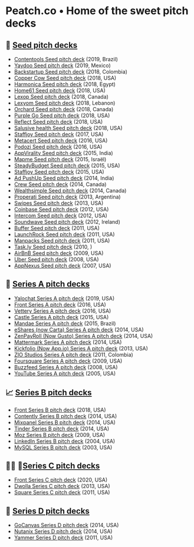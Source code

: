 # Peatch.co • Home of the sweet pitch decks

## 🌱 [Seed pitch decks](https://peatch.co/tags/seed/)

- [Contentools Seed pitch deck](https://peatch.co/decks/contentools_seed_2019/) (2019, Brazil)
- [Yaydoo Seed pitch deck](https://peatch.co/decks/yaydoo_seed_2019/) (2019, Mexico)
- [Backstartup Seed pitch deck](https://peatch.co/decks/backstartup_seed_2018/) (2018, Colombia)
- [Copper Cow Seed pitch deck](https://peatch.co/decks/coppercow_seed_2018/) (2018, USA)
- [Harmonica Seed pitch deck](https://peatch.co/decks/harmonica_seed_2018/) (2018, Egypt)
- [Home61 Seed pitch deck](https://peatch.co/decks/home61_seed_2018/) (2018, USA)
- [Lexop Seed pitch deck](https://peatch.co/decks/lexop_seed_2018/) (2018, Canada)
- [Lexyom Seed pitch deck](https://peatch.co/decks/lexyom_seed_2018/) (2018, Lebanon)
- [Orchard Seed pitch deck](https://peatch.co/decks/orchard_seed_2018/) (2018, Canada)
- [Purple Go Seed pitch deck](https://peatch.co/decks/purplego_seed_2018/) (2018, USA)
- [Reflect Seed pitch deck](https://peatch.co/decks/reflect_seed_2018/) (2018, USA)
- [Salusive health Seed pitch deck](https://peatch.co/decks/salusivehealth_seed_2018/) (2018, USA)
- [Staffjoy Seed pitch deck](https://peatch.co/decks/staffjoy_seed_2017/) (2017, USA)
- [Metacert Seed pitch deck](https://peatch.co/decks/metacert_seed_2016/) (2016, USA)
- [Podozi Seed pitch deck](https://www.slideshare.net/500startups/500s-demo-day-batch-16-podozi) (2016, USA)
- [AppVirality Seed pitch deck](https://www.slideshare.net/LaxmanPapineni/appviralitycom-investor-pitch-deck) (2015, India)
- [Mapme Seed pitch deck](https://peatch.co/decks/mapme_seed_2015/) (2015, Israël)
- [SteadyBudget Seed pitch deck](https://peatch.co/decks/steadybudget_seed_2015/) (2015, USA)
- [Staffjoy Seed pitch deck](https://peatch.co/decks/staffjoy_seed_2015/) (2015, USA)
- [Ad PushUp Seed pitch deck](https://peatch.co/decks/adpushup_seed_2014/) (2014, India)
- [Crew Seed pitch deck](https://fr.slideshare.net/TechInAsiaID/ooomf-crew-pitch-deck) (2014, Canada)
- [Wealthsimple Seed pitch deck](https://peatch.co/decks/wealthsimple_seed_2014/) (2014, Canada)
- [Properati Seed pitch deck](https://peatch.co/decks/properati_seed_2013/) (2013, Argentina)
- [Swipes Seed pitch deck](https://peatch.co/decks/swipes_seed_2013/) (2013, USA)
- [Coinbase Seed pitch deck](https://peatch.co/decks/coinbase_seed_2012/) (2012, USA)
- [Intercom Seed pitch deck](https://peatch.co/decks/intercom_seed_2012/) (2012, USA)
- [Soundwave Seed pitch deck](https://peatch.co/decks/soundwave_seed_2012/) (2012, Ireland)
- [Buffer Seed pitch deck](https://peatch.co/decks/buffer_seed_2011/) (2011, USA)
- [LaunchRock Seed pitch deck](https://peatch.co/decks/launchrock_seed_2011/) (2011, USA)
- [Manpacks Seed pitch deck](https://www.slideshare.net/500startups/manpacks) (2011, USA)
- [Task.ly Seed pitch deck](https://peatch.co/decks/taskly_seed_2010/) (2010, )
- [AirBnB Seed pitch deck](https://peatch.co/decks/airbnb_seed_2009/) (2009, USA)
- [Uber Seed pitch deck](https://peatch.co/decks/uber_seed_2008/) (2008, USA)
- [AppNexus Seed pitch deck](https://peatch.co/decks/appnexus_seed_2007/) (2007, USA)

## 🚀 [Series A pitch decks](https://peatch.co/tags/series-a/)

- [Yalochat Series A pitch deck](https://peatch.co/decks/yalochat_seriesa_2019/) (2019, USA)
- [Front Series A pitch deck](https://peatch.co/2016/08/16/front_seriesa_2016.html) (2016, USA)
- [Vettery Series A pitch deck](https://www.slideshare.net/TechInAsiaID/vettery-pitch-deck) (2016, USA)
- [Castle Series A pitch deck](https://peatch.co/decks/castle_seriesa_2015/) (2015, USA)
- [Mandae Series A pitch deck](https://peatch.co/decks/mandae_seriesa_2015/) (2015, Brazil)
- [eShares (now Carta) Series A pitch deck](https://peatch.co/decks/carta_seriesa_2014/) (2014, USA)
- [ZenPayRoll (Now Gusto) Series A pitch deck](https://peatch.co/decks/gusto_seriesa_2014/) (2014, USA)
- [Mattermark Series A pitch deck](https://www.slideshare.net/DanielleMorrill/mattermark-2nd-final-series-a-deck) (2014, USA)
- [Kickfolio (Now App.io) Series A pitch deck](https://peatch.co/decks/appio_seriesa_2013/) (2013, USA)
- [ZIO Studios Series A pitch deck](https://peatch.co/decks/ziostudios_seriesa_2011/) (2011, Colombia)
- [Foursquare Series A pitch deck](https://peatch.co/decks/foursquare_seriesa_2009/) (2009, USA)
- [Buzzfeed Series A pitch deck](https://www.slideshare.net/TechInAsiaID/buzzfeed-pitch-deck) (2008, USA)
- [YouTube Series A pitch deck](https://www.slideshare.net/AlexanderJarvis/youtube-pitch-deck) (2005, USA)

## 📈 [Series B pitch decks](https://peatch.co/tags/series-b/)

- [Front Series B pitch deck](https://peatch.co/2018/03/18/front_seriesb_2018.html) (2018, USA)
- [Contently Series B pitch deck](https://peatch.co/decks/contently_seriesb_2014/) (2014, USA)
- [Mixpanel Series B pitch deck](https://peatch.co/decks/mixpanel_seriesb_2014/) (2014, USA)
- [Tinder Series B pitch deck](https://peatch.co/decks/tinder_seriesb_2014/) (2014, USA)
- [Moz Series B pitch deck](https://peatch.co/decks/moz_seriesb_2009/) (2009, USA)
- [LinkedIn Series B pitch deck](https://peatch.co/decks/linkedin_seriesb_2004/) (2004, USA)
- [MySQL Series B pitch deck](https://peatch.co/decks/mysql_seriesb_2003/) (2003, USA)

## 👨🏻‍ 💼[Series C pitch decks](https://peatch.co/tags/series-c/)

- [Front Series C pitch deck](https://peatch.co/2020/02/04/front_seriesc_2020.html) (2020, USA)
- [Dwolla Series C pitch deck](https://peatch.co/decks/dwolla_seriesc_2013/) (2013, USA)
- [Square Series C pitch deck](https://peatch.co/decks/square_seriesc_2011/) (2011, USA)

## 🏦 [Series D pitch decks](https://peatch.co/tags/series-d/)

- [GoCanvas Series D pitch deck](https://www.slideshare.net/GoCanvas/the-10-most-interesting-slides-that-helped-our-saas-company-raise-9-million-42566344) (2014, USA)
- [Nutanix Series D pitch deck](https://peatch.co/decks/nutanix_seriesd_2014/) (2014, USA)
- [Yammer Series D pitch deck](https://peatch.co/decks/yammer_seriesd_2011/) (2011, USA)
